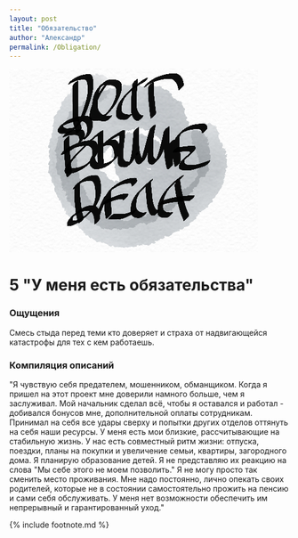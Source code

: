 ```yaml
---
layout: post
title: "Обязательство"
author: "Александр"
permalink: /Obligation/
---
```

!["Долг выше дела"](/_img/5.jpg)
# 5 "У меня есть обязательства"

### Ощущения
Смесь стыда перед теми кто доверяет и страха от надвигающейся катастрофы для тех с кем работаешь. 

### Компиляция описаний
"Я чувствую себя предателем, мошенником, обманщиком. Когда я пришел на этот проект мне доверили намного больше, чем я заслуживал. Мой начальник сделал всё, чтобы я оставался и работал - добивался бонусов мне, дополнительной оплаты сотрудникам. Принимал на себя все удары сверху и попытки других отделов оттянуть на себя наши ресурсы. У меня есть мои близкие, рассчитывающие на стабильную жизнь. У нас есть совместный ритм жизни: отпуска, поездки, планы на покупки и увеличение семьи, квартиры, загородного дома. Я планирую образование детей. Я не представляю их реакцию на слова "Мы себе этого не моем позволить." Я не могу просто так сменить место проживания. Мне надо постоянно, лично опекать своих родителей, которые не в состоянии самостоятельно прожить на пенсию и сами себя обслуживать. У меня нет возможности обеспечить им непрерывный и гарантированный уход."

{% include footnote.md %}
